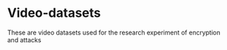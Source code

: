 # Video-datasets
These are video datasets used for the research experiment of encryption and attacks


